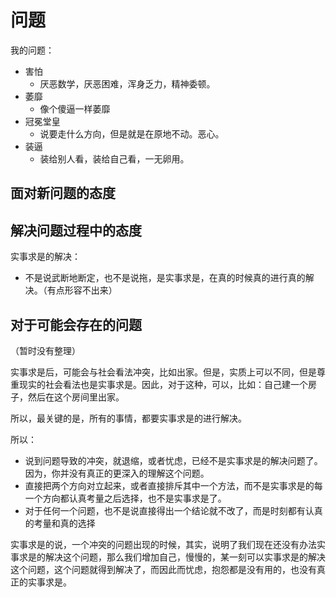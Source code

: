# 问题

我的问题：

- 害怕
  - 厌恶数学，厌恶困难，浑身乏力，精神委顿。
- 萎靡
  - 像个傻逼一样萎靡
- 冠冕堂皇
  - 说要走什么方向，但是就是在原地不动。恶心。
- 装逼
  - 装给别人看，装给自己看，一无卵用。



## 面对新问题的态度


## 解决问题过程中的态度

实事求是的解决：

- 不是说武断地断定，也不是说拖，是实事求是，在真的时候真的进行真的解决。（有点形容不出来）




## 对于可能会存在的问题

（暂时没有整理）


实事求是后，可能会与社会看法冲突，比如出家。但是，实质上可以不同，但是尊重现实的社会看法也是实事求是。因此，对于这种，可以，比如：自己建一个房子，然后在这个房间里出家。

所以，最关键的是，所有的事情，都要实事求是的进行解决。

所以：

- 说到问题导致的冲突，就退缩，或者忧虑，已经不是实事求是的解决问题了。因为，你并没有真正的更深入的理解这个问题。
- 直接把两个方向对立起来，或者直接排斥其中一个方法，而不是实事求是的每一个方向都认真考量之后选择，也不是实事求是了。
- 对于任何一个问题，也不是说直接得出一个结论就不改了，而是时刻都有认真的考量和真的选择

实事求是的说，一个冲突的问题出现的时候，其实，说明了我们现在还没有办法实事求是的解决这个问题，那么我们增加自己，慢慢的，某一刻可以实事求是的解决这个问题，这个问题就得到解决了，而因此而忧虑，抱怨都是没有用的，也没有真正的实事求是。

